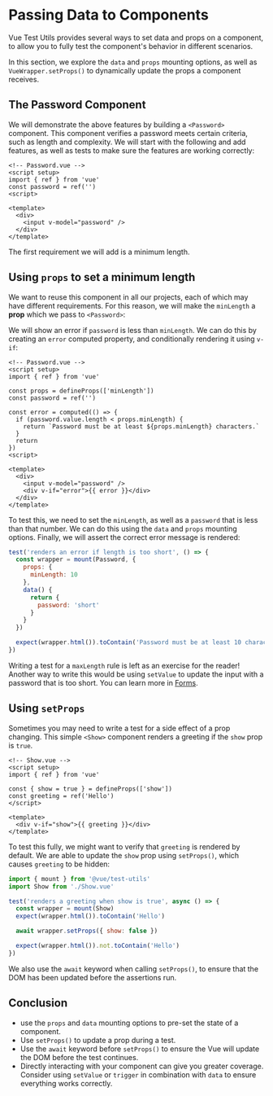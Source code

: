 # Passing Data to Components

Vue Test Utils provides several ways to set data and props on a component, to allow you to fully test the component's behavior in different scenarios.

In this section, we explore the `data` and `props` mounting options, as well as `VueWrapper.setProps()` to dynamically update the props a component receives.

## The Password Component

We will demonstrate the above features by building a `<Password>` component. This component verifies a password meets certain criteria, such as length and complexity. We will start with the following and add features, as well as tests to make sure the features are working correctly:

```vue
<!-- Password.vue -->
<script setup>
import { ref } from 'vue'
const password = ref('')
<script>

<template>
  <div>
    <input v-model="password" />
  </div>
</template>
```

The first requirement we will add is a minimum length.

## Using `props` to set a minimum length

We want to reuse this component in all our projects, each of which may have different requirements. For this reason, we will make the `minLength` a **prop** which we pass to `<Password>`:

We will show an error if `password` is less than `minLength`. We can do this by creating an `error` computed property, and conditionally rendering it using `v-if`:

```vue
<!-- Password.vue -->
<script setup>
import { ref } from 'vue'

const props = defineProps(['minLength'])
const password = ref('')

const error = computed(() => {
  if (password.value.length < props.minLength) {
    return `Password must be at least ${props.minLength} characters.`
  }
  return
})
<script>

<template>
  <div>
    <input v-model="password" />
    <div v-if="error">{{ error }}</div>
  </div>
</template>
```

To test this, we need to set the `minLength`, as well as a `password` that is less than that number. We can do this using the `data` and `props` mounting options. Finally, we will assert the correct error message is rendered:

```js
test('renders an error if length is too short', () => {
  const wrapper = mount(Password, {
    props: {
      minLength: 10
    },
    data() {
      return {
        password: 'short'
      }
    }
  })

  expect(wrapper.html()).toContain('Password must be at least 10 characters')
})
```

Writing a test for a `maxLength` rule is left as an exercise for the reader! Another way to write this would be using `setValue` to update the input with a password that is too short. You can learn more in [Forms](./forms).

## Using `setProps`

Sometimes you may need to write a test for a side effect of a prop changing. This simple `<Show>` component renders a greeting if the `show` prop is `true`.

```vue
<!-- Show.vue -->
<script setup>
import { ref } from 'vue'

const { show = true } = defineProps(['show'])
const greeting = ref('Hello')
</script>

<template>
  <div v-if="show">{{ greeting }}</div>
</template>
```

To test this fully, we might want to verify that `greeting` is rendered by default. We are able to update the `show` prop using `setProps()`, which causes `greeting` to be hidden:

```js
import { mount } from '@vue/test-utils'
import Show from './Show.vue'

test('renders a greeting when show is true', async () => {
  const wrapper = mount(Show)
  expect(wrapper.html()).toContain('Hello')

  await wrapper.setProps({ show: false })

  expect(wrapper.html()).not.toContain('Hello')
})
```

We also use the `await` keyword when calling `setProps()`, to ensure that the DOM has been updated before the assertions run.

## Conclusion

- use the `props` and `data` mounting options to pre-set the state of a component.
- Use `setProps()` to update a prop during a test.
- Use the `await` keyword before `setProps()` to ensure the Vue will update the DOM before the test continues.
- Directly interacting with your component can give you greater coverage. Consider using `setValue` or `trigger` in combination with `data` to ensure everything works correctly.
